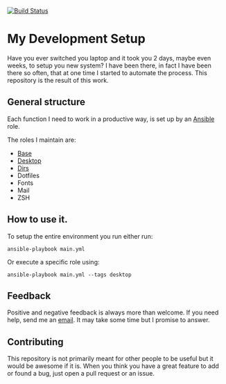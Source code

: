 [![Build Status](https://travis-ci.org/peri4n/setup.svg?branch=master)](https://travis-ci.org/peri4n/setup)

# My Development Setup

Have you ever switched you laptop and it took you 2 days, maybe even weeks, to setup you new system? I have been there, in fact I have
been there so often, that at one time I started to automate the process. This repository is the result of this work.

## General structure

Each function I need to work in a productive way, is set up by an [Ansible][1] role. 

The roles I maintain are:

- [Base](roles/base/README.md)
- [Desktop](roles/desktop/README.md)
- [Dirs](roles/dirs/README.md)
- Dotfiles
- Fonts
- Mail
- ZSH

## How to use it.

To setup the entire environment you run either run:

```
ansible-playbook main.yml
```

Or execute a specific role using:

```
ansible-playbook main.yml --tags desktop
```

## Feedback

Positive and negative feedback is always more than welcome. If you need help, send me an [email](mailto:bull.fabian@googlemail.com).
It may take some time but I promise to answer.

## Contributing

This repository is not primarily meant for other people to be useful but it would be awesome if it is. When you think you have a 
great feature to add or found a bug, just open a pull request or an issue.

[1]: https://www.ansible.com

